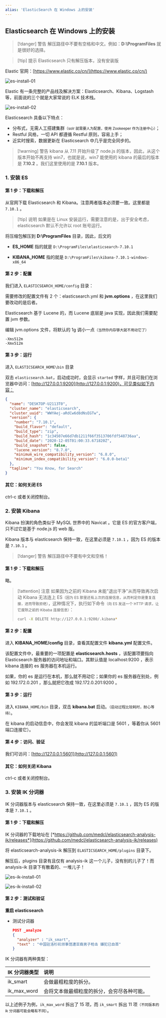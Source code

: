 ```yaml
---
alias: 'ElasticSearch 在 Windows 上的安装'
---
```


## Elasticsearch 在 Windows 上的安装

> [!danger] 警告
> 解压路径中不要有空格和中文。例如：**D:\ProgramFiles** 就是很好的选择。

> [!tip] 提示
> Elasticsearch 只有解压版本，没有安装版

Elastic 官网：[https://www.elastic.co/cn/](https://www.elastic.co/cn/)

![es-install-01](https://woniumd.oss-cn-hangzhou.aliyuncs.com/java/hemiao/20220627165136.png)

Elastic 有一条完整的产品线及解决方案：Elasticsearch、Kibana、Logstash 等，前面说的三个就是大家常说的 ELK 技术栈。

![es-install-02](https://woniumd.oss-cn-hangzhou.aliyuncs.com/java/hemiao/20220627165134.png)

Elasticsearch 具备以下特点：

- 分布式，无需人工搭建集群<small>（solr 就需要人为配置，使用 Zookeeper 作为注册中心）</small>；
- Restful 风格，一切 API 都遵循 Restful 原则，容易上手；
- 近实时搜索，数据更新在 Elasticsearch 中几乎是完全同步的。


> [!warning] 警告
> kibana 从 7.11 开始升级了 node.js 的版本，因此，从这个版本开始不再支持 win7，也就是说，win7 能使用的 kibana 的最后的版本是 **7.10.2** 。我们这里使用的是 **7.10.1** 版本。

### 1. 安装 ES

#### 第 1 步：下载和解压

从官网下载 Elasticsearch 和 Kibana。注意两者版本必须要一致。这里都是 `7.10.1` 。

> [!tip] 说明
> 如果是在 Linux 安装运行，需要注意的是，出于安全考虑，elasticsearch 默认不允许以 root 账号运行。

将压缩包解压到 **D:\\ProgramFiles** 目录，因此，后文的 

- **ES_HOME** 指的就是 `D:\ProgramFiles\elasticsearch-7.10.1`

- **KIBANA_HOME** 指的就是 `D:\ProgramFiles\kibana-7.10.1-windows-x86_64`


#### 第 2 步：配置

我们进入 `ELASTICSEARCH_HOME/config` 目录：

需要修改的配置文件有 2 个：elasticsearch.yml 和 **jvm.options** ，在这里我们要改动的是后者。

Elasticsearch 基于 Lucene 的，而 Lucene 底层是 java 实现，因此我们需要配置 jvm 参数。

编辑 jvm.options 文件，将默认的 1g 调小一点<small>（当然你内存够大就不用动它了）</small>

```text
-Xms512m
-Xmx512m
```


#### 第 3 步：运行

进入 `ELASTICSEARCH_HOME\bin` 目录

双击 `elasticsearch.bat`，启动成功时，会显示 `started` 字样，并且可我们在浏览器中访问：[http://127.0.0.1:9200](http://127.0.0.1:9200)，可见类似如下内容：

```json
{
  "name": "DESKTOP-U2113T0",
  "cluster_name": "elasticsearch",
  "cluster_uuid": "WWYAej-aRdCw6d8dNsEGTw",
  "version": {
    "number": "7.10.1",
    "build_flavor": "default",
    "build_type": "zip",
    "build_hash": "1c34507e66d7db1211f66f3513706fdf548736aa",
    "build_date": "2020-12-05T01:00:33.671820Z",
    "build_snapshot": false,
    "lucene_version": "8.7.0",
    "minimum_wire_compatibility_version": "6.8.0",
    "minimum_index_compatibility_version": "6.0.0-beta1"
  },
  "tagline": "You Know, for Search"
}
```

#### 其它：如何关闭 ES

ctrl-c 或者关闭控制台。


### 2. 安装 Kibana

Kibana 扮演的角色类似于 MySQL 世界中的 Navicat 。它是 ES 的官方客户端，只不过它是基于 node.js 的 web 版。

Kibana 版本与 elasticsearch 保持一致，在这里必须是 `7.10.1` ，因为 ES 的版本是 `7.10.1` 。

> [!danger] 警告
> 解压路径中不要有中文和空格！

#### 第 1 步：下载和解压

略。

> [!attention] 注意
> 如果因为之前的 Kibana 未能"退出干净"从而导致再次启动 Kibana 无法连上 ES<small>（因为 ES 那里还有上次的连接信息，从而判定你是重复连接，进而导致拒绝）</small>，这种情况下，执行如下命令<small>（向 ES 发送一个 HTTP 请求，让它废除之前的 Kibaba 连接信息）</small>：
> 
> ```bash
> curl -X DELETE http://127.0.0.1:9200/.kibana*
> ```

#### 第 2 步：配置

进入 **KIBANA_HOME/config** 目录，查看其配置文件 **kibana.yml** 配置文件。

该配置文件中，最重要的一项配置是 **elasticsearch.hosts** ，该配置项要指向 Elasticsearch 服务器的访问地址和端口。其默认值是 localhost:9200 ，表示 kibana 连接的 es 服务器在本机运行。

如果，你的 es 是运行在本机，那么就不用动它；如果你的 es 服务器在别处，例如 192.172.0.201 ，那么就把它改成 192.172.0.201:9200 。


#### 第 3 步：运行

进入 `KIBANA_HOME/bin` 目录，双击 **kibana.bat** 启动。<small>（启动过程比较耗时，耐心等待）</small>。

在 kibana 的启动信息中，你会发现 kibana 的监听端口是 5601 ，等着你从 5601 端口连接它）。


#### 第 4 步：访问、验证

我们可访问：[http://127.0.0.1:5601](http://127.0.0.1:5601)


#### 其它：如何关闭 Kibana

ctrl-c 或者关闭控制台。


### 3. 安装 IK 分词器

IK 分词器版本与 elasticsearch 保持一致，在这里必须是 `7.10.1` ，因为 ES 的版本是 `7.10.1` 。

#### 第 1 步：下载和解压

IK 分词器的下载地址在 [*https://github.com/medcl/elasticsearch-analysis-ik/releases*](https://github.com/medcl/elasticsearch-analysis-ik/releases)


将 elasticsearch-analysis-ik 解压到 `ELASTICSEARCH_HOME/plugins` 目录下。

<Badge text="注意" type="error" /> 解压后，plugins 目录有且仅有 analysis-ik 这一个儿子，没有别的儿子了！而 analysis-ik 目录下有散着的、一堆儿子！

![es-ik-install-01](https://woniumd.oss-cn-hangzhou.aliyuncs.com/java/hemiao/20220627165128.png)


![es-ik-install-02](https://woniumd.oss-cn-hangzhou.aliyuncs.com/java/hemiao/20220627165123.png)


#### 第 2 步：测试和验证

**重启 elasticsearch**

- 测试分词器

  ```json
  POST _analyze
  {
    "analyzer" : "ik_smart",
    "text" : "中国驻洛杉矶领事馆遭亚裔男子枪击 嫌犯已自首"
  }
  ```


IK 分词器有两种类型：

| IK 分词器类型 | 说明 |
| :- | :- |
| ik_smart | 会做最粗粒度的拆分。 |
| ik_max_word | 会将文本做最细粒度的拆分，会穷尽各种可能。 |

以上述例子为例，`ik_max_word` 拆出了 15 项，而 `ik_smart` 拆出 11 项<small>（不同版本的 ik 分词器可能会略有不同）</small>。

